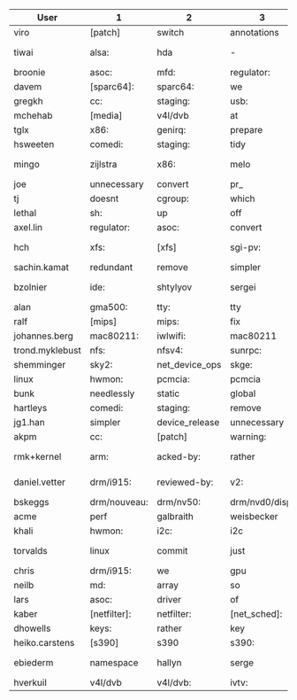 | User | 1 | 2 | 3 | 4 | 5 | 6  | 7 | 8 | 9 | 10 |
| --- | --- | --- | --- | --- | --- | ---  | --- | --- | --- | --- |
| viro | [patch] | switch | annotations |  | - | of | um: | endianness | we | get |
| tiwai | alsa: | hda | - | [alsa] | codec | codecs | hda-codec | modules: | fix | with |
| broonie | asoc: | mfd: | regulator: | convert | for | codec | dapm | we | driver | register |
| davem | [sparc64]: | sparc64: | we | kill | fix | in | ipv4: | use | by | and |
| gregkh | cc: | staging: | usb: | remove | hank | janssen | driver | hv: | kay | sievers |
| mchehab | [media] | v4l/dvb | at | were | em28xx: | some | a | dvbv5 | it | for |
| tglx | x86: | genirq: | prepare | irq | shared | which | convert | use | code | functions |
| hsweeten | comedi: | staging: | tidy | remove | subdevice | private | comedi | analog | aesthetics | function |
| mingo | zijlstra | x86: | melo | peter | arnaldo | sched: | de | lkml-reference: | carvalho | - |
| joe | unnecessary | convert | pr_<level> | use | remove | maintainers: | logging | checkpatch: | pr_fmt | cleanups |
| tj | doesnt | cgroup: | which | it | be | any | and | is | are | while |
| lethal | sh: | up | off | kill | presently | for | sh | this | support | build |
| axel.lin | regulator: | asoc: | convert | thus | use | fix | error | below | spi: | remove |
| hch | xfs: | [xfs] | sgi-pv: | sgi-modid: | remove | we | into | a | inode | it |
| sachin.kamat | redundant | remove | simpler | null | of_match_ptr | 0998d06310 | devm_ | following | iio: | use |
| bzolnier | ide: | shtylyov | sergei | acked-by: |  | caused | remove | no | functional | changes |
| alan | gma500: | tty: | tty | we | up | et131x: | fix | and | [patch] | a |
| ralf | [mips] | mips: | fix | build | mips | of | ip27: | by | a | for |
| johannes.berg | mac80211: | iwlwifi: | mac80211 | it | iwlagn: | emmanuel | grumbach | that | cfg80211: | so |
| trond.myklebust | nfs: | nfsv4: | sunrpc: | ensure | nfsv41: | we | that | server | rpc | up |
| shemminger | sky2: | net_device_ops | skge: | convert | [patch] | driver | device | to | is | sky2 |
| linux | hwmon: | pcmcia: | pcmcia | use | and | cc: | code | convert | with | simplify |
| bunk | needlessly | static | global | [patch] | patch | make | following | checker | coverity | remove |
| hartleys | comedi: | staging: | remove | subdevice | driver | local | comedi | variable | boardinfo | macro |
| jg1.han | simpler | device_release | unnecessary | clears | thus | manually | data | rtc: | probe | paths |
| akpm | cc: | [patch] | warning: | fix | function | warning | david | error: | garzik | in |
| rmk+kernel | arm: | acked-by: | rather | tested-by: | we | than | which | l2c: | this | code |
| daniel.vetter | drm/i915: | reviewed-by: | v2: | wilson | vetter | chris | daniel | signed-off-by: | we | cc: |
| bskeggs | drm/nouveau: | drm/nv50: | drm/nvd0/disp: | on | chipsets | drm/nvc0: | for | engine | drm/nouveau/bios: | some |
| acme | perf | galbraith | weisbecker | eranian | stephane | mike | mackerras | zijlstra | frederic | peter |
| khali | hwmon: | i2c: | i2c | driver | drivers | so | [patch] | it | drop | as |
| torvalds | linux | commit | just | cc: | revert | reverts | but | that | it | acked-by: |
| chris | drm/i915: | we | gpu | bugzilla: | whilst | as | that | so | object | a |
| neilb | md: | array | so | [patch] | md | that | we | when | be | it |
| lars | asoc: | driver | of | iio | use | struct | it | is | a | so |
| kaber | [netfilter]: | netfilter: | [net_sched]: | conntrack | fix | nf_conntrack: | by | nat | packet | when |
| dhowells | keys: | rather | key | uapi: | that | be | as | than | cred: | frv: |
| heiko.carstens | [s390] | s390 | s390: | since | call | of | which | fix | function | code |
| ebiederm | namespace | hallyn | serge | userns: | sysctl: | that | sysctl | [patch] | network | acked-by: |
| hverkuil | v4l/dvb | v4l/dvb: | ivtv: | [media] | convert | v4l2_subdev | i2c | v4l2 | fix | obsolete |
